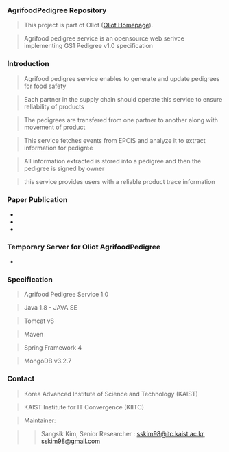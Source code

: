 ### AgrifoodPedigree Repository ###
> This project is part of Oliot ([Oliot Homepage](http://oliot.org)).

> Agrifood pedigree service is an opensource web serivce implementing GS1 Pedigree v1.0 specification 

### Introduction ###
> Agrifood pedigree service enables to generate and update pedigrees for food safety

> Each partner in the supply chain should operate this service to ensure reliability of products

> The pedigrees are transfered from one partner to another along with movement of product

> This service fetches events from EPCIS and analyze it to extract information for pedigree

> All information extracted is stored into a pedigree and then the pedigree is signed by owner

> this service provides users with a reliable product trace information 

> 

### Paper Publication ###
- 
- 
- 

### Temporary Server for Oliot AgrifoodPedigree ###
-

### Specification ###
> Agrifood Pedigree Service 1.0

> Java 1.8 - JAVA SE

> Tomcat v8

> Maven

> Spring Framework 4

> MongoDB v3.2.7

### Contact ###
> Korea Advanced Institute of Science and Technology (KAIST)

> KAIST Institute for IT Convergence (KIITC)

> Maintainer:

>> Sangsik Kim, Senior Researcher : sskim98@itc.kaist.ac.kr, sskim98@gmail.com
